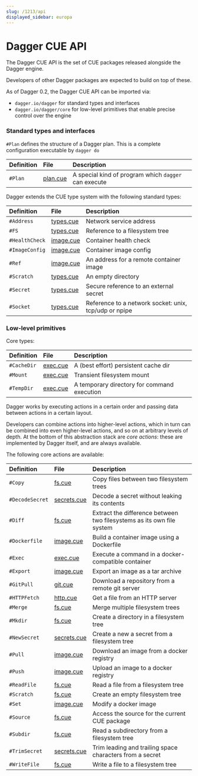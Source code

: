 ```yaml
---
slug: /1213/api
displayed_sidebar: europa
---
```


# Dagger CUE API

The Dagger CUE API is the set of CUE packages released alongside the Dagger engine.

Developers of other Dagger packages are expected to build on top of these.

As of Dagger 0.2, the Dagger CUE API can be imported via:

- `dagger.io/dagger` for standard types and interfaces
- `dagger.io/dagger/core` for low-level primitives that enable precise control over the engine

### Standard types and interfaces

`#Plan` defines the structure of a Dagger plan.
This is a complete configuration executable by `dagger do`

| Definition | File                                                                                   | Description                                          |
| :--        | :--                                                                                    | :--                                                  |
| `#Plan`    | [plan.cue](https://github.com/dagger/dagger/blob/v0.2.4/pkg/dagger.io/dagger/plan.cue) | A special kind of program which `dagger` can execute |

Dagger extends the CUE type system with the following standard types:

| Definition     | File                                                                                     | Description                                           |
| :--            | :--                                                                                      | :--                                                   |
| `#Address`     | [types.cue](https://github.com/dagger/dagger/blob/v0.2.4/pkg/dagger.io/dagger/types.cue) | Network service address                               |
| `#FS`          | [types.cue](https://github.com/dagger/dagger/blob/v0.2.4/pkg/dagger.io/dagger/types.cue) | Reference to a filesystem tree                        |
| `#HealthCheck` | [image.cue](https://github.com/dagger/dagger/blob/v0.2.4/pkg/dagger.io/dagger/image.cue) | Container health check                                |
| `#ImageConfig` | [image.cue](https://github.com/dagger/dagger/blob/v0.2.4/pkg/dagger.io/dagger/image.cue) | Container image config                                |
| `#Ref`         | [image.cue](https://github.com/dagger/dagger/blob/v0.2.4/pkg/dagger.io/dagger/image.cue) | An address for a remote container image               |
| `#Scratch`     | [types.cue](https://github.com/dagger/dagger/blob/v0.2.4/pkg/dagger.io/dagger/types.cue) | An empty directory                                    |
| `#Secret`      | [types.cue](https://github.com/dagger/dagger/blob/v0.2.4/pkg/dagger.io/dagger/types.cue) | Secure reference to an external secret                |
| `#Socket`      | [types.cue](https://github.com/dagger/dagger/blob/v0.2.4/pkg/dagger.io/dagger/types.cue) | Reference to a network socket: unix, tcp/udp or npipe |

### Low-level primitives

Core types:

| Definition  | File                                                                                        | Description                                 |
| :--         | :--                                                                                         | :--                                         |
| `#CacheDir` | [exec.cue](https://github.com/dagger/dagger/blob/v0.2.4/pkg/dagger.io/dagger/core/exec.cue) | A (best effort) persistent cache dir        |
| `#Mount`    | [exec.cue](https://github.com/dagger/dagger/blob/v0.2.4/pkg/dagger.io/dagger/core/exec.cue) | Transient filesystem mount                  |
| `#TempDir`  | [exec.cue](https://github.com/dagger/dagger/blob/v0.2.4/pkg/dagger.io/dagger/core/exec.cue) | A temporary directory for command execution |

Dagger works by executing actions in a certain order and passing data between actions in a certain layout.

Developers can combine actions into higher-level actions, which in turn can be combined into even higher-level actions, and so on at arbitrary levels of depth.
At the bottom of this abstraction stack are *core actions*: these are implemented by Dagger itself, and are always available.

The following core actions are available:

| Definition      | File                                                                                              | Description                                                           |
| :--             | :--                                                                                               | :--                                                                   |
| `#Copy`         | [fs.cue](https://github.com/dagger/dagger/blob/v0.2.4/pkg/dagger.io/dagger/core/fs.cue)           | Copy files between two filesystem trees                               |
| `#DecodeSecret` | [secrets.cue](https://github.com/dagger/dagger/blob/v0.2.4/pkg/dagger.io/dagger/core/secrets.cue) | Decode a secret without leaking its contents                          |
| `#Diff`         | [fs.cue](https://github.com/dagger/dagger/blob/v0.2.4/pkg/dagger.io/dagger/core/fs.cue)           | Extract the difference between two filesystems as its own file system |
| `#Dockerfile`   | [image.cue](https://github.com/dagger/dagger/blob/v0.2.4/pkg/dagger.io/dagger/core/image.cue)     | Build a container image using a Dockerfile                            |
| `#Exec`         | [exec.cue](https://github.com/dagger/dagger/blob/v0.2.4/pkg/dagger.io/dagger/core/exec.cue)       | Execute a command in a docker-compatible container                    |
| `#Export`       | [image.cue](https://github.com/dagger/dagger/blob/v0.2.4/pkg/dagger.io/dagger/core/image.cue)     | Export an image as a tar archive                                      |
| `#GitPull`      | [git.cue](https://github.com/dagger/dagger/blob/v0.2.4/pkg/dagger.io/dagger/core/git.cue)         | Download a repository from a remote git server                        |
| `#HTTPFetch`    | [http.cue](https://github.com/dagger/dagger/blob/v0.2.4/pkg/dagger.io/dagger/core/http.cue)       | Get a file from an HTTP server                                        |
| `#Merge`        | [fs.cue](https://github.com/dagger/dagger/blob/v0.2.4/pkg/dagger.io/dagger/core/fs.cue)           | Merge multiple filesystem trees                                       |
| `#Mkdir`        | [fs.cue](https://github.com/dagger/dagger/blob/v0.2.4/pkg/dagger.io/dagger/core/fs.cue)           | Create a directory in a filesystem tree                               |
| `#NewSecret`    | [secrets.cue](https://github.com/dagger/dagger/blob/v0.2.4/pkg/dagger.io/dagger/core/secrets.cue) | Create a new a secret from a filesystem tree                          |
| `#Pull`         | [image.cue](https://github.com/dagger/dagger/blob/v0.2.4/pkg/dagger.io/dagger/core/image.cue)     | Download an image from a docker registry                              |
| `#Push`         | [image.cue](https://github.com/dagger/dagger/blob/v0.2.4/pkg/dagger.io/dagger/core/image.cue)     | Upload an image to a docker registry                                  |
| `#ReadFile`     | [fs.cue](https://github.com/dagger/dagger/blob/v0.2.4/pkg/dagger.io/dagger/core/fs.cue)           | Read a file from a filesystem tree                                    |
| `#Scratch`      | [fs.cue](https://github.com/dagger/dagger/blob/v0.2.4/pkg/dagger.io/dagger/core/fs.cue)           | Create an empty filesystem tree                                       |
| `#Set`          | [image.cue](https://github.com/dagger/dagger/blob/v0.2.4/pkg/dagger.io/dagger/core/image.cue)     | Modify a docker image                                                 |
| `#Source`       | [fs.cue](https://github.com/dagger/dagger/blob/v0.2.4/pkg/dagger.io/dagger/core/fs.cue)           | Access the source for the current CUE package                         |
| `#Subdir`       | [fs.cue](https://github.com/dagger/dagger/blob/v0.2.4/pkg/dagger.io/dagger/core/fs.cue)           | Read a subdirectory from a filesystem tree                            |
| `#TrimSecret`   | [secrets.cue](https://github.com/dagger/dagger/blob/v0.2.4/pkg/dagger.io/dagger/core/secrets.cue) | Trim leading and trailing space characters from a secret              |
| `#WriteFile`    | [fs.cue](https://github.com/dagger/dagger/blob/v0.2.4/pkg/dagger.io/dagger/core/fs.cue)           | Write a file to a filesystem tree                                     |
